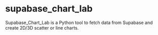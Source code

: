# supabase_chart_lab
Supabase_Chart_Lab is a Python tool to fetch data from Supabase and create 2D/3D scatter or line charts.

